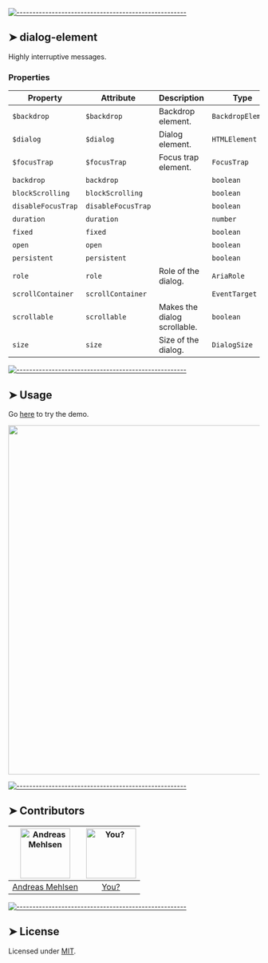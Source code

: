 
[![-----------------------------------------------------](https://raw.githubusercontent.com/andreasbm/readme/master/assets/lines/colored.png)](#dialog-element)

## ➤ dialog-element

Highly interruptive messages.

### Properties

| Property           | Attribute          | Description                  | Type              | Default                          |
|--------------------|--------------------|------------------------------|-------------------|----------------------------------|
| `$backdrop`        | `$backdrop`        | Backdrop element.            | `BackdropElement` |                                  |
| `$dialog`          | `$dialog`          | Dialog element.              | `HTMLElement`     |                                  |
| `$focusTrap`       | `$focusTrap`       | Focus trap element.          | `FocusTrap`       |                                  |
| `backdrop`         | `backdrop`         |                              | `boolean`         | false                            |
| `blockScrolling`   | `blockScrolling`   |                              | `boolean`         | false                            |
| `disableFocusTrap` | `disableFocusTrap` |                              | `boolean`         | false                            |
| `duration`         | `duration`         |                              | `number`          | 200                              |
| `fixed`            | `fixed`            |                              | `boolean`         | false                            |
| `open`             | `open`             |                              | `boolean`         | false                            |
| `persistent`       | `persistent`       |                              | `boolean`         | false                            |
| `role`             | `role`             | Role of the dialog.          | `AriaRole`        | "dialog"                         |
| `scrollContainer`  | `scrollContainer`  |                              | `EventTarget`     | DEFAULT_OVERLAY_SCROLL_CONTAINER |
| `scrollable`       | `scrollable`       | Makes the dialog scrollable. | `boolean`         | false                            |
| `size`             | `size`             | Size of the dialog.          | `DialogSize`      |                                  |




[![-----------------------------------------------------](https://raw.githubusercontent.com/andreasbm/readme/master/assets/lines/colored.png)](#usage)

## ➤ Usage

Go [here](https://weightless.dev/elements/dialog) to try the demo.

<a href="https://weightless.dev/elements/dialog" align="center">
  <img src="https://raw.githubusercontent.com/andreasbm/elements/master/screenshots/dialog-element.png?token=AF-iBdDsRo4rR9ss5Ix_SW9kpZMXCfILks5chEh-wA%3D%3D" width="700" />
</a>


[![-----------------------------------------------------](https://raw.githubusercontent.com/andreasbm/readme/master/assets/lines/colored.png)](#contributors)

## ➤ Contributors
	
|[<img alt="Andreas Mehlsen" src="https://avatars1.githubusercontent.com/u/6267397?s=460&v=4" width="100">](https://twitter.com/andreasmehlsen) | [<img alt="You?" src="https://joeschmoe.io/api/v1/random" width="100">](https://github.com/andreasbm/weightless/blob/master/CONTRIBUTING.md)|
|:---: | :---:|
|[Andreas Mehlsen](https://twitter.com/andreasmehlsen) | [You?](https://github.com/andreasbm/weightless/blob/master/CONTRIBUTING.md)|

[![-----------------------------------------------------](https://raw.githubusercontent.com/andreasbm/readme/master/assets/lines/colored.png)](#license)

## ➤ License
	
Licensed under [MIT](https://opensource.org/licenses/MIT).
